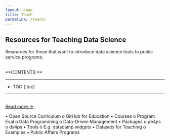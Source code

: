 ```yaml
---
layout: page
title: Teach
permalink: /teach/
---
```




## Resources for Teaching Data Science

Resources for those that want to introduce data science tools to public service programs. 

<br>
**CONTENTS:**

-----------------------

* TOC
{:toc}

-----------------------

<br>


<a class="button-simple buttonw" href="/2022/07/13/analytics-playbook-for-cities.html">
  Read more →
</a>
 
 •	Open Source Curriculum 
o	GitHub for Education
•	Courses
o	Program Eval
o	Data Programming
o	Data-Driven Management
•	Packages
o	pe4ps
o	ds4ps
•	Tools
o	E.g. datacamp widgets
•	Datasets for Teaching
o	Examples
•	Public Affairs Programs

